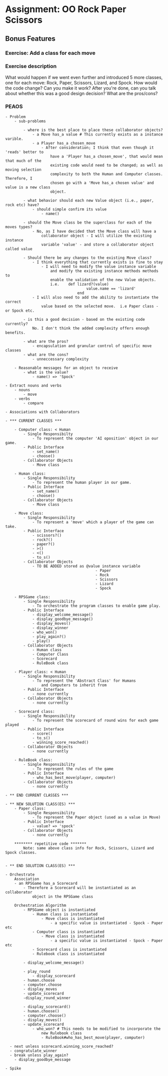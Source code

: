 # Assignment: OO Rock Paper Scissors

## Bonus Features
### Exercise: Add a class for each move

### Exercise description
What would happen if we went even further and introduced 5 more classes, one for each move: Rock, Paper, Scissors, Lizard, and Spock. How would the code change? Can you make it work? After you're done, can you talk about whether this was a good design decision? What are the pros/cons?


### PEAOS
	- Problem
		- sub-problems

			- where is the best place to place these collaborator objects?
				- a Move has_a value # This currently exists as a instance varible.
				- a Player has_a chosen_move
					- After consideration; I think that even though it 'reads' better to
						have a 'Player has_a chosen_move', that would mean that much of the
						existing code would need to be changed; as well as moving selection
						complexity to both the Human and Computer classes.  Therefore, I 
						chosen go with a 'Move has_a chosen value' and value is a new class
						object.

			- what behavior should each new Value object (i.e., paper, rock etc) have?
				- should simple confirm its value
					- name()

			- should the Move class be the superclass for each of the moves types?
				- No, as I have decided that the Move class will have a 
					collaborator object - I will utilize the existing instance
					variable 'value' - and store a collaborator object called value
								
			- Should there be any changes to the existing Move class?
				- I think everything that currently exists is fine to stay
					- I will need to modify the value instance variable
						and modify the existing instance methods methods to
						enable the validation of the new Value objects. 
						i.e.	def lizard?(value)
										value.name == 'lizard'
									end
				- I will also need to add the ability to instantiate the correct
					value based on the selected move.  i.e Paper class - or Spock etc.

			- is this a good decision - based on the existing code currently?
				No. I don't think the added complexity offers enough benefits.

			- what are the pros?
				- encapsulation and granular control of specific move classes
			- what are the cons?
				- unneccessary complexity

		- Reasonable messages for an object to receive
			- what is the value?
				- name() => 'Spock'

	- Extract nouns and verbs
		- nouns
			- move
		- verbs
			- compare
			
	- Associations with Collaborators

	- *** CURRENT CLASSES ***

		- Computer class: < Human
			- Single Responsibilty
				- To represent the computer 'AI oposition' object in our game.
			- Public Interface
				- set_name()
				- choose()		
			- Collaborator Objects
				- Move class

		- Human class:
			- Single Responsibility
				- To represent the human player in our game.
			- Public Interface
				- set_name()
				- choose()
			- Collaborator Objects
				- Move class

		- Move class:
			- Single Responsibility
				- To represent a 'move' which a player of the game can take.
			- Public Interface
				- scissors?()
				- rock?()
				- paper?()
				- >()
				- <()
				- to_s()
			- Collaborator Objects
				- TO BE ADDED stored as @value instance variable
											- Paper
											- Rock 
											- Scissors
											- Lizard
											- Spock 

		- RPSGame class:
			- Single Responsibility
				- To orchestrate the program classes to enable game play.
			- Public Interface
				- display_welcome_message()
				- display_goodbye_message()
				- display_moves()
				- display_winner
				- who_won()
				- play_again?()
				- play()
			- Collaborator Objects
				- Human class
				- Computer Class
				- Scorecard
				- RuleBook class

		- Player class: < Human
			- Single Responsibility
				- To represent the 'Abstract Class' for Humans 
					and Computers to inherit from
			- Public Interface
				- none currently
			- Collaborator Objects
				- none currently

		- Scorecard class:
			- Single Responsibility
				- To represent the scorecard of round wins for each game played
			- Public Interface
				- score()
				- to_s()
				- winning_score_reached()
			- Collaborator Objects
				- none currently		  			

		- RuleBook class:
			- Single Responsibility
				- To represent the rules of the game
			- Public Interface
				- who_has_best_move(player, computer)
			- Collaborator Objects
				- none currently	

	- ** END CURRENT CLASSES ***

	- ** NEW SOLUTION CLASS(ES) ***
		- Paper class:
			- Single Responsibility
				- To represent the Paper object (used as a value in Move)
			- Public Interface
				- value? => 'spock'
			- Collaborator Objects
				- none currently

		******** repetitive code ******* 
			Note: same above class info for Rock, Scissors, Lizard and Spock classes.


	- ** END SOLUTION CLASS(ES) ***

	- Orchestrate
		Association
		- an RPSGame has_a Scorecard
			- Therefore a Scorecard will be instantiated as an collaborator 
				object in the RPSGame class

		Orchestration Algorithm
			- RPSGame object is instantiated
				- Human class is instantiated
					- Move class is instantiated
						- a specific value is instantiated - Spock - Paper etc
				- Computer class is instantiated
					- Move class is instantiated	
						- a specific value is instantiated - Spock - Paper etc
				- Scorecard class is instantiated
				- Rulebook class is instantiated

			- display_welcome_message()

			- play_round
				- display_scorecard
    		- human.choose
    		- computer.choose
    		- display_moves
    		- update_scorecard
    		-display_round_winner
			
			- display_scorecard()
			- human.choose()
			- computer.choose()
			- display_moves()
			- update_scorecard
				- who_won? # This needs to be modified to incorporate the 
					new Rulebook class
					- RuleBook#who_has_best_move(player, computer)  

      - next unless scorecard.winning_score_reached?
      - congratulate_winner
      - break unless play_again?
   		- display_goodbye_message
	
	- Spike
















